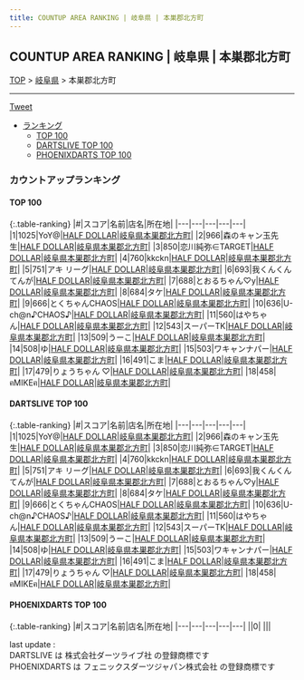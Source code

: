 ```yaml
---
title: COUNTUP AREA RANKING | 岐阜県 | 本巣郡北方町
---
```

## COUNTUP AREA RANKING | 岐阜県 | 本巣郡北方町

[TOP](/darts/rank/) > [岐阜県](/darts/rank/岐阜県/) > 本巣郡北方町

___

<a href="https://twitter.com/share?ref_src=twsrc%5Etfw" data-text="COUNTUP AREA RANKING | 岐阜県本巣郡北方町" class="twitter-share-button" data-hashtags="DARTSLIVE,PHOENIXDARTS,darts,ダーツ" data-show-count="false">Tweet</a>

* [ランキング](#カウントアップランキング)
    * [TOP 100](#top-100)
    * [DARTSLIVE TOP 100](#dartslive-top-100)
    * [PHOENIXDARTS TOP 100](#phoenixdarts-top-100)

### カウントアップランキング

#### TOP 100



{:.table-ranking}
|#|スコア|名前|店名|所在地|
|---|---|---|---|---|
|1|1025|<span class="rank-name-dl">YoY@</span>|<a href="https://search.dartslive.com/jp/shop/d69a03368e0ae639774c926eb736cb5a">HALF DOLLAR</a>|<a href="/darts/rank/岐阜県/本巣郡北方町">岐阜県本巣郡北方町</a>|
|2|966|<span class="rank-name-dl">森のキャン玉先生</span>|<a href="https://search.dartslive.com/jp/shop/d69a03368e0ae639774c926eb736cb5a">HALF DOLLAR</a>|<a href="/darts/rank/岐阜県/本巣郡北方町">岐阜県本巣郡北方町</a>|
|3|850|<span class="rank-name-dl">恋川純弥∈TARGET</span>|<a href="https://search.dartslive.com/jp/shop/d69a03368e0ae639774c926eb736cb5a">HALF DOLLAR</a>|<a href="/darts/rank/岐阜県/本巣郡北方町">岐阜県本巣郡北方町</a>|
|4|760|<span class="rank-name-dl">kkckn</span>|<a href="https://search.dartslive.com/jp/shop/d69a03368e0ae639774c926eb736cb5a">HALF DOLLAR</a>|<a href="/darts/rank/岐阜県/本巣郡北方町">岐阜県本巣郡北方町</a>|
|5|751|<span class="rank-name-dl">アキ リーグ</span>|<a href="https://search.dartslive.com/jp/shop/d69a03368e0ae639774c926eb736cb5a">HALF DOLLAR</a>|<a href="/darts/rank/岐阜県/本巣郡北方町">岐阜県本巣郡北方町</a>|
|6|693|<span class="rank-name-dl">我くんくんてんが</span>|<a href="https://search.dartslive.com/jp/shop/d69a03368e0ae639774c926eb736cb5a">HALF DOLLAR</a>|<a href="/darts/rank/岐阜県/本巣郡北方町">岐阜県本巣郡北方町</a>|
|7|688|<span class="rank-name-dl">とおるちゃん♡y</span>|<a href="https://search.dartslive.com/jp/shop/d69a03368e0ae639774c926eb736cb5a">HALF DOLLAR</a>|<a href="/darts/rank/岐阜県/本巣郡北方町">岐阜県本巣郡北方町</a>|
|8|684|<span class="rank-name-dl">タケ</span>|<a href="https://search.dartslive.com/jp/shop/d69a03368e0ae639774c926eb736cb5a">HALF DOLLAR</a>|<a href="/darts/rank/岐阜県/本巣郡北方町">岐阜県本巣郡北方町</a>|
|9|666|<span class="rank-name-dl">とくちゃんCHAOS</span>|<a href="https://search.dartslive.com/jp/shop/d69a03368e0ae639774c926eb736cb5a">HALF DOLLAR</a>|<a href="/darts/rank/岐阜県/本巣郡北方町">岐阜県本巣郡北方町</a>|
|10|636|<span class="rank-name-dl">U-ch@n♪CHAOS♪</span>|<a href="https://search.dartslive.com/jp/shop/d69a03368e0ae639774c926eb736cb5a">HALF DOLLAR</a>|<a href="/darts/rank/岐阜県/本巣郡北方町">岐阜県本巣郡北方町</a>|
|11|560|<span class="rank-name-dl">はやちゃん</span>|<a href="https://search.dartslive.com/jp/shop/d69a03368e0ae639774c926eb736cb5a">HALF DOLLAR</a>|<a href="/darts/rank/岐阜県/本巣郡北方町">岐阜県本巣郡北方町</a>|
|12|543|<span class="rank-name-dl">スーパーTK</span>|<a href="https://search.dartslive.com/jp/shop/d69a03368e0ae639774c926eb736cb5a">HALF DOLLAR</a>|<a href="/darts/rank/岐阜県/本巣郡北方町">岐阜県本巣郡北方町</a>|
|13|509|<span class="rank-name-dl">うーこ</span>|<a href="https://search.dartslive.com/jp/shop/d69a03368e0ae639774c926eb736cb5a">HALF DOLLAR</a>|<a href="/darts/rank/岐阜県/本巣郡北方町">岐阜県本巣郡北方町</a>|
|14|508|<span class="rank-name-dl">ゆ</span>|<a href="https://search.dartslive.com/jp/shop/d69a03368e0ae639774c926eb736cb5a">HALF DOLLAR</a>|<a href="/darts/rank/岐阜県/本巣郡北方町">岐阜県本巣郡北方町</a>|
|15|503|<span class="rank-name-dl">ワキャンナパー</span>|<a href="https://search.dartslive.com/jp/shop/d69a03368e0ae639774c926eb736cb5a">HALF DOLLAR</a>|<a href="/darts/rank/岐阜県/本巣郡北方町">岐阜県本巣郡北方町</a>|
|16|491|<span class="rank-name-dl">こま</span>|<a href="https://search.dartslive.com/jp/shop/d69a03368e0ae639774c926eb736cb5a">HALF DOLLAR</a>|<a href="/darts/rank/岐阜県/本巣郡北方町">岐阜県本巣郡北方町</a>|
|17|479|<span class="rank-name-dl">りょうちゃん ♡</span>|<a href="https://search.dartslive.com/jp/shop/d69a03368e0ae639774c926eb736cb5a">HALF DOLLAR</a>|<a href="/darts/rank/岐阜県/本巣郡北方町">岐阜県本巣郡北方町</a>|
|18|458|<span class="rank-name-dl">ฅMIKEฅ</span>|<a href="https://search.dartslive.com/jp/shop/d69a03368e0ae639774c926eb736cb5a">HALF DOLLAR</a>|<a href="/darts/rank/岐阜県/本巣郡北方町">岐阜県本巣郡北方町</a>|


#### DARTSLIVE TOP 100



{:.table-ranking}
|#|スコア|名前|店名|所在地|
|---|---|---|---|---|
|1|1025|<span class="rank-name-dl">YoY@</span>|<a href="https://search.dartslive.com/jp/shop/d69a03368e0ae639774c926eb736cb5a">HALF DOLLAR</a>|<a href="/darts/rank/岐阜県/本巣郡北方町">岐阜県本巣郡北方町</a>|
|2|966|<span class="rank-name-dl">森のキャン玉先生</span>|<a href="https://search.dartslive.com/jp/shop/d69a03368e0ae639774c926eb736cb5a">HALF DOLLAR</a>|<a href="/darts/rank/岐阜県/本巣郡北方町">岐阜県本巣郡北方町</a>|
|3|850|<span class="rank-name-dl">恋川純弥∈TARGET</span>|<a href="https://search.dartslive.com/jp/shop/d69a03368e0ae639774c926eb736cb5a">HALF DOLLAR</a>|<a href="/darts/rank/岐阜県/本巣郡北方町">岐阜県本巣郡北方町</a>|
|4|760|<span class="rank-name-dl">kkckn</span>|<a href="https://search.dartslive.com/jp/shop/d69a03368e0ae639774c926eb736cb5a">HALF DOLLAR</a>|<a href="/darts/rank/岐阜県/本巣郡北方町">岐阜県本巣郡北方町</a>|
|5|751|<span class="rank-name-dl">アキ リーグ</span>|<a href="https://search.dartslive.com/jp/shop/d69a03368e0ae639774c926eb736cb5a">HALF DOLLAR</a>|<a href="/darts/rank/岐阜県/本巣郡北方町">岐阜県本巣郡北方町</a>|
|6|693|<span class="rank-name-dl">我くんくんてんが</span>|<a href="https://search.dartslive.com/jp/shop/d69a03368e0ae639774c926eb736cb5a">HALF DOLLAR</a>|<a href="/darts/rank/岐阜県/本巣郡北方町">岐阜県本巣郡北方町</a>|
|7|688|<span class="rank-name-dl">とおるちゃん♡y</span>|<a href="https://search.dartslive.com/jp/shop/d69a03368e0ae639774c926eb736cb5a">HALF DOLLAR</a>|<a href="/darts/rank/岐阜県/本巣郡北方町">岐阜県本巣郡北方町</a>|
|8|684|<span class="rank-name-dl">タケ</span>|<a href="https://search.dartslive.com/jp/shop/d69a03368e0ae639774c926eb736cb5a">HALF DOLLAR</a>|<a href="/darts/rank/岐阜県/本巣郡北方町">岐阜県本巣郡北方町</a>|
|9|666|<span class="rank-name-dl">とくちゃんCHAOS</span>|<a href="https://search.dartslive.com/jp/shop/d69a03368e0ae639774c926eb736cb5a">HALF DOLLAR</a>|<a href="/darts/rank/岐阜県/本巣郡北方町">岐阜県本巣郡北方町</a>|
|10|636|<span class="rank-name-dl">U-ch@n♪CHAOS♪</span>|<a href="https://search.dartslive.com/jp/shop/d69a03368e0ae639774c926eb736cb5a">HALF DOLLAR</a>|<a href="/darts/rank/岐阜県/本巣郡北方町">岐阜県本巣郡北方町</a>|
|11|560|<span class="rank-name-dl">はやちゃん</span>|<a href="https://search.dartslive.com/jp/shop/d69a03368e0ae639774c926eb736cb5a">HALF DOLLAR</a>|<a href="/darts/rank/岐阜県/本巣郡北方町">岐阜県本巣郡北方町</a>|
|12|543|<span class="rank-name-dl">スーパーTK</span>|<a href="https://search.dartslive.com/jp/shop/d69a03368e0ae639774c926eb736cb5a">HALF DOLLAR</a>|<a href="/darts/rank/岐阜県/本巣郡北方町">岐阜県本巣郡北方町</a>|
|13|509|<span class="rank-name-dl">うーこ</span>|<a href="https://search.dartslive.com/jp/shop/d69a03368e0ae639774c926eb736cb5a">HALF DOLLAR</a>|<a href="/darts/rank/岐阜県/本巣郡北方町">岐阜県本巣郡北方町</a>|
|14|508|<span class="rank-name-dl">ゆ</span>|<a href="https://search.dartslive.com/jp/shop/d69a03368e0ae639774c926eb736cb5a">HALF DOLLAR</a>|<a href="/darts/rank/岐阜県/本巣郡北方町">岐阜県本巣郡北方町</a>|
|15|503|<span class="rank-name-dl">ワキャンナパー</span>|<a href="https://search.dartslive.com/jp/shop/d69a03368e0ae639774c926eb736cb5a">HALF DOLLAR</a>|<a href="/darts/rank/岐阜県/本巣郡北方町">岐阜県本巣郡北方町</a>|
|16|491|<span class="rank-name-dl">こま</span>|<a href="https://search.dartslive.com/jp/shop/d69a03368e0ae639774c926eb736cb5a">HALF DOLLAR</a>|<a href="/darts/rank/岐阜県/本巣郡北方町">岐阜県本巣郡北方町</a>|
|17|479|<span class="rank-name-dl">りょうちゃん ♡</span>|<a href="https://search.dartslive.com/jp/shop/d69a03368e0ae639774c926eb736cb5a">HALF DOLLAR</a>|<a href="/darts/rank/岐阜県/本巣郡北方町">岐阜県本巣郡北方町</a>|
|18|458|<span class="rank-name-dl">ฅMIKEฅ</span>|<a href="https://search.dartslive.com/jp/shop/d69a03368e0ae639774c926eb736cb5a">HALF DOLLAR</a>|<a href="/darts/rank/岐阜県/本巣郡北方町">岐阜県本巣郡北方町</a>|


#### PHOENIXDARTS TOP 100



{:.table-ranking}
|#|スコア|名前|店名|所在地|
|---|---|---|---|---|
||0|<span class="rank-name-dl"> </span>|<a href=""></a>|<a href="/darts/rank//"></a>|


<div class="footer border-top border-gray-light mt-5 pt-3 text-right text-gray">
    last update : <span style="font-weight: italic" id="foot_last_modified"></span><br />
    DARTSLIVE は 株式会社ダーツライブ社 の登録商標です<br />
    PHOENIXDARTS は フェニックスダーツジャパン株式会社 の登録商標です<br />
</div>

<script src="https://cdnjs.cloudflare.com/ajax/libs/jquery.tablesorter/2.31.3/js/jquery.tablesorter.min.js" integrity="sha512-qzgd5cYSZcosqpzpn7zF2ZId8f/8CHmFKZ8j7mU4OUXTNRd5g+ZHBPsgKEwoqxCtdQvExE5LprwwPAgoicguNg==" crossorigin="anonymous" referrerpolicy="no-referrer"></script>
<link rel="stylesheet" href="https://cdnjs.cloudflare.com/ajax/libs/jquery.tablesorter/2.31.3/css/theme.default.min.css" integrity="sha512-wghhOJkjQX0Lh3NSWvNKeZ0ZpNn+SPVXX1Qyc9OCaogADktxrBiBdKGDoqVUOyhStvMBmJQ8ZdMHiR3wuEq8+w==" crossorigin="anonymous" referrerpolicy="no-referrer" />
<script>
$(function() {
    $(".table-ranking").tablesorter({sortList:[[0, 0]]});
    $("#foot_last_modified").text(formatDate(new Date(document.lastModified), 'yyyy-MM-dd HH:mm:ss'));
});
</script>

<script async src="https://platform.twitter.com/widgets.js" charset="utf-8"></script>